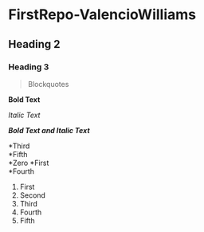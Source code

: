 # FirstRepo-ValencioWilliams
## Heading 2
### Heading 3
> Blockquotes

**Bold Text** 

*Italic Text*

**_Bold Text and Italic Text_**

*Third  
*Fifth  
*Zero 
*First  
*Fourth 

1. First
2. Second
3. Third
4. Fourth
5. Fifth
